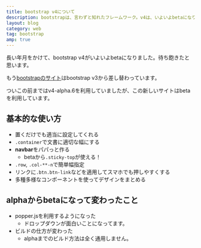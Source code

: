 ```yaml
---
title: bootstrap v4について
description: bootstrapは、言わずと知れたフレームワーク。v4は、いよいよbetaになりました。
layout: blog
category: web
tag: bootstrap
amp: true
---
```


長い年月をかけて、bootstrap v4がいよいよbetaになりました。待ち飽きたと思います。

もう[bootstrapのサイト](//getbootstrap.com)はbootstrap v3から差し替わっています。

ついこの前まではv4-alpha.6を利用していましたが、この新しいサイトはbetaを利用しています。

## 基本的な使い方

- 置くだけでも適当に設定してくれる
- `.container`で文書に適切な幅にする
- **navbar**をパパっと作る
  * betaから`.sticky-top`が使える！
- `.row`, `.col-**-n`で簡単幅指定
- リンクに`.btn.btn-link`などを適用してスマホでも押しやすくする
- 多種多様なコンポーネントを使ってデザインをまとめる

## alphaからbetaになって変わったこと

- popper.jsを利用するようになった
  * ドロップダウンが面白いことになってます。
- ビルドの仕方が変わった
  * alphaまでのビルド方法は全く通用しません。
